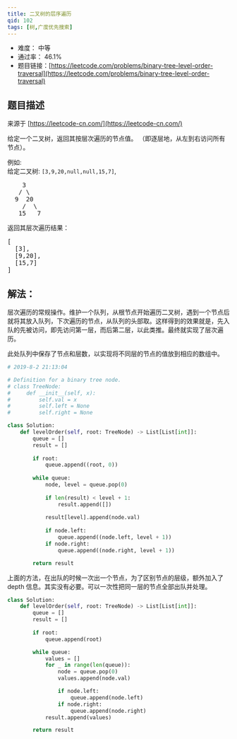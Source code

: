```yaml
---
title: 二叉树的层序遍历
qid: 102
tags: [树,广度优先搜索]
---
```



- 难度： 中等
- 通过率： 46.1%
- 题目链接：[https://leetcode.com/problems/binary-tree-level-order-traversal](https://leetcode.com/problems/binary-tree-level-order-traversal)


## 题目描述

来源于 [https://leetcode-cn.com/](https://leetcode-cn.com/)

<p>给定一个二叉树，返回其按层次遍历的节点值。 （即逐层地，从左到右访问所有节点）。</p>

<p>例如:<br>
给定二叉树:&nbsp;<code>[3,9,20,null,null,15,7]</code>,</p>

<pre>    3
   / \
  9  20
    /  \
   15   7
</pre>

<p>返回其层次遍历结果：</p>

<pre>[
  [3],
  [9,20],
  [15,7]
]
</pre>


## 解法：

层次遍历的常规操作。维护一个队列，从根节点开始遍历二叉树，遇到一个节点后就将其放入队列，下次遍历的节点，从队列的头部取。这样得到的效果就是，先入队的先被访问，即先访问第一层，而后第二层，以此类推。最终就实现了层次遍历。

此处队列中保存了节点和层数，以实现将不同层的节点的值放到相应的数组中。

```python
# 2019-8-2 21:13:04

# Definition for a binary tree node.
# class TreeNode:
#     def __init__(self, x):
#         self.val = x
#         self.left = None
#         self.right = None

class Solution:
    def levelOrder(self, root: TreeNode) -> List[List[int]]:
        queue = []
        result = []
        
        if root:
            queue.append((root, 0))
            
        while queue:
            node, level = queue.pop(0)
            
            if len(result) < level + 1:
                result.append([])
            
            result[level].append(node.val)
            
            if node.left:
                queue.append((node.left, level + 1))
            if node.right:
                queue.append((node.right, level + 1))

        return result
```

上面的方法，在出队的时候一次出一个节点，为了区别节点的层级，额外加入了 depth 信息。其实没有必要。可以一次性把同一层的节点全部出队并处理。

```python
class Solution:
    def levelOrder(self, root: TreeNode) -> List[List[int]]:
        queue = []
        result = []
        
        if root:
            queue.append(root)

        while queue:
            values = []
            for _ in range(len(queue)):
                node = queue.pop(0)
                values.append(node.val)

                if node.left:
                    queue.append(node.left)
                if node.right:
                    queue.append(node.right)
            result.append(values)            

        return result
```
